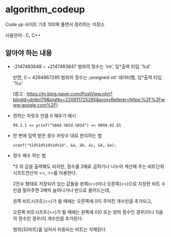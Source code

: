 # algorithm_codeup
Code up 사이트 기초 100제 풀면서 정리하는 저장소

사용언어 : C, C++

## 알아야 하는 내용

- -2147483648 ~ +2147483647 범위의 정수는 'int', 입*출력 타입 '%d'
  
  반면, 0 ~ 4294967295 범위의 정수는 ;unsigned int' 데이터형, 입*출력 타입 '%u'

  (참고 : https://m.blog.naver.com/PostView.nhn?blogId=dntkrl79&logNo=220911725265&proxyReferer=https:%2F%2Fwww.google.com%2F)

- 원하는 자릿수 만큼 0 채우기 예시
  
  ```  
  99.2.1 => prinf("%04d.%02d.%02d") => 0099.02.01 
  ```

- 한 번에 입력 받은 정수 자릿수 대로 분리하는 법

  ```
  scanf("%1d%1d%1d%1d%1d", &a, &b, &c, &d, &e);
  ```

- 정수 배수 하는 법

  *2 의 값을 출력해도 되지만,
  정수를 2배로 곱하거나 나누어 계산해 주는 비트단위시프트연산자 <<, >>를 이용한다.

  2진수 형태로 저장되어 있는 값들을 왼쪽(<<)이나 오른쪽(>>)으로
  지정한 비트 수만큼 밀어주면 2배씩 늘어나거나 반으로 줄어드는데,

  왼쪽 비트시프트(<<)가 될 때에는 오른쪽에 0이 주어진 개수만큼 추가되고,

  오른쪽 비트시프트(>>)가 될 때에는
  왼쪽에 0(0 또는 양의 정수인 경우)이나 1(음의 정수인 경우)이 개수만큼 추가된다.

  범위(32비트)를 넘어서 이동되는 비트는 삭제된다.